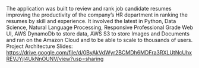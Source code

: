 The application was built to review and rank job candidate resumes improving the productivity of the company’s HR department in ranking the resumes by skill and experience. It involved the latest in Python, Data Science, Natural Language Processing, Responsive Professional Grade Web UI, AWS DynamoDb to store data, AWS S3 to store Images and Documents and ran on the Amazon Cloud and to be able to scale to thousands of users.
Project Architecture Slides: https://drive.google.com/file/d/0ByAkVdWyr2BCMDh6MDFra3RXLUtNcUhxREVJYjl4UkNnOUNV/view?usp=sharing
